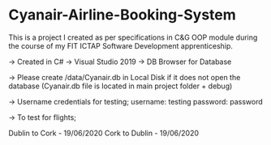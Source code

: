 # Cyanair-Airline-Booking-System
 This is a project I created as per specifications in C&amp;G OOP module during the course of my FIT ICTAP Software Development apprenticeship. 
 
 -> Created in C# 
 -> Visual Studio 2019
 -> DB Browser for Database



-> Please create /data/Cyanair.db in Local Disk if it does not open the database
(Cyanair.db file is located in main project folder + debug)


-> Username credentials for testing; 
username: testing
password: password

-> To test for flights;

Dublin to Cork - 19/06/2020
Cork to Dublin - 19/06/2020
